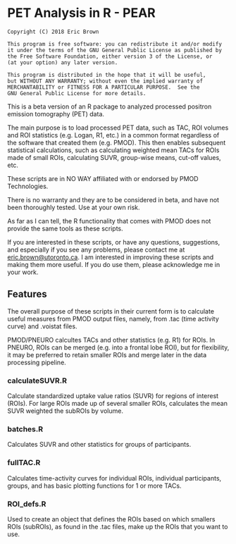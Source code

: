 # PET Analysis in R - PEAR

    Copyright (C) 2018 Eric Brown

    This program is free software: you can redistribute it and/or modify
    it under the terms of the GNU General Public License as published by
    the Free Software Foundation, either version 3 of the License, or
    (at your option) any later version.

    This program is distributed in the hope that it will be useful,
    but WITHOUT ANY WARRANTY; without even the implied warranty of
    MERCHANTABILITY or FITNESS FOR A PARTICULAR PURPOSE.  See the
    GNU General Public License for more details.

This is a beta version of an R package to analyzed processed positron emission tomography (PET) data.

The main purpose is to load processed PET data, such as TAC, ROI volumes and ROI statistics (e.g. Logan, R1, etc.) in a common format regardless of the software that created them (e.g. PMOD). This then enables subsequent statistical calculations, such as calculating weighted mean TACs for ROIs made of small ROIs, calculating SUVR, group-wise means, cut-off values, etc.

These scripts are in NO WAY affiliated with or endorsed by PMOD Technologies. 

There is no warranty and they are to be considered in beta, and have not been 
thoroughly tested. Use at your own risk.

As far as I can tell, the R functionality that comes with PMOD does not provide
the same tools as these scripts. 

If you are interested in these scripts, or have any questions, suggestions, and
especially if you see any problems, please contact me at eric.brown@utoronto.ca.
I am interested in improving these scripts and making them more useful. If you 
do use them, please acknowledge me in your work.

## Features

The overall purpose of these scripts in their current form is to calculate 
useful measures from PMOD output files, namely, from .tac (time activity curve) 
and .voistat files.

PMOD/PNEURO calcultes TACs and other statistics (e.g. R1) for ROIs. In PNEURO,
ROIs can be merged (e.g. into a frontal lobe ROI), but for flexibility, it may 
be preferred to retain smaller ROIs and merge later in the data processing 
pipeline.

### calculateSUVR.R

Calculate standardized uptake value ratios (SUVR) for regions of interest 
(ROIs). For large ROIs made up of several smaller ROIs, calculates the mean SUVR 
weighted the subROIs by volume.

### batches.R

Calculates SUVR and other statistics for groups of participants.

### fullTAC.R

Calculates time-activity curves for individual ROIs, individual participants, 
groups, and has basic plotting functions for 1 or more TACs.

### ROI_defs.R

Used to create an object that defines the ROIs based on which smallers ROIs 
(subROIs), as found in the .tac files, make up the ROIs that you want to use.

